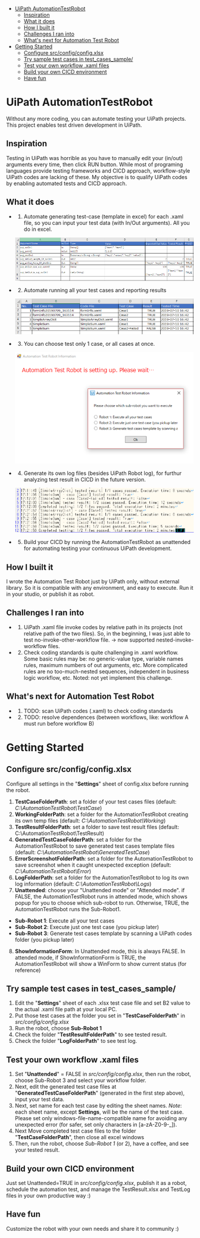 
- [UiPath AutomationTestRobot](#uipath-automationtestrobot)
  - [Inspiration](#inspiration)
  - [What it does](#what-it-does)
  - [How I built it](#how-i-built-it)
  - [Challenges I ran into](#challenges-i-ran-into)
  - [What's next for Automation Test Robot](#whats-next-for-automation-test-robot)
- [Getting Started](#getting-started)
  - [Configure src/config/config.xlsx](#configure-srcconfigconfigxlsx)
  - [Try sample test cases in test_cases_sample/](#try-sample-test-cases-in-test_cases_sample)
  - [Test your own workflow .xaml files](#test-your-own-workflow-xaml-files)
  - [Build your own CICD environment](#build-your-own-cicd-environment)
  - [Have fun](#have-fun)

# UiPath AutomationTestRobot
Without any more coding, you can automate testing your UiPath projects. This project enables test driven development in UiPath.

## Inspiration
Testing in UiPath was horrible as you have to manually edit your (in/out) arguments every time, then click RUN button.
While most of programing languages provide testing frameworks and CICD approach, workflow-style UiPath codes are lacking of these.
My objective is to qualify UiPath codes by enabling automated tests and CICD approach.

## What it does
* 1. Automate generating test-case (template in excel) for each .xaml file, so you can input your test data (with In/Out arguments). All you do in excel.
    <p><img src="images/TestCase.png" alt="TestCase generated by The AutomationTestRobot"></p>
* 2. Automate running all your test cases and reporting results
    <p><img src="images/TestResult.png" alt="TestResult reported by The AutomationTestRobot"></p>
* 3. You can choose test only 1 case, or all cases at once.
    <p><img src="images/RobotStart.png" alt="When you run in Attended Mode, you can choose which sub-robot to run"></p>
* 4. Generate its own log files (besides UiPath Robot log), for furthur analyzing test result in CICD in the future version.
    <p><img src="images/TestLog.png" alt="TestLog generated by The AutomationTestRobot"></p>
* 5. Build your CICD by running the AutomationTestRobot as unattended for automating testing your continuous UiPath development.

## How I built it 
I wrote the Automation Test Robot just by UiPath only, without external library. So it is compatible with any environment, and easy to execute. Run it in your studio, or publish it as robot.

## Challenges I ran into
* 1. UiPath .xaml file invoke codes by relative path in its projects (not relative path of the two files). So, in the beginning, I was just able to test no-invoke-other-workflow file.
-> now supported nested-invoke-workflow files.
* 2. Check coding standards is quite challenging in .xaml workflow. Some basic rules may be: no generic-value type, variable names rules, maximum numbers of out arguments, etc. More complicated rules are no too-much-nested sequences, independent in business logic workflow, etc. Noted: not yet implement this challenge.

## What's next for Automation Test Robot
* 1. TODO: scan UiPath codes (.xaml) to check coding standards
* 2. TODO: resolve dependences (between workflows, like: workflow A must run before workflow B)

# Getting Started

## Configure src/config/config.xlsx
Configure all settings in the "**Settings**" sheet of config.xlsx before running the robot.

1. **TestCaseFolderPath**: set a folder of your test cases files (default: *C:\AutomationTestRobot\TestCase*)
2. **WorkingFolderPath**: set a folder for the AutomationTestRobot creating its own temp files (default: *C:\AutomationTestRobot\Working*)
3. **TestResultFolderPath**: set a folder to save test result files (default: C:\AutomationTestRobot\TestResult)
4. **GeneratedTestCaseFolderPath**: set a folder for the AutomationTestRobot to save generated test cases template files (default: *C:\AutomationTestRobot\GeneratedTestCase*)
5. **ErrorScreenshotFolderPath**: set a folder for the AutomationTestRobot to save screenshot when it caught unexpected exception  (default: *C:\AutomationTestRobot\Error*)
6. **LogFolderPath**: set a folder for the AutomationTestRobot to log its own log information (default: *C:\AutomationTestRobot\Logs*)
7. **Unattended**: choose your "Unattended mode" or "Attended mode". if FALSE, the AutomationTestRobot runs in attended mode, which shows popup for you to choose which sub-robot to run. Otherwise, TRUE, the AutomationTestRobot runs the Sub-Robot1.
  * **Sub-Robot 1**: Execute all your test cases
  * **Sub-Robot 2**: Execute just one test case (you pickup later)
  * **Sub-Robot 3**: Generate test cases template by scanning a UiPath codes folder (you pickup later)
8. **ShowInformationForm**: In Unattended mode, this is always FALSE. In attended mode, if ShowInformationForm is TRUE, the AutomationTestRobot will show a WinForm to show current status (for reference)

## Try sample test cases in test_cases_sample/
1. Edit the "**Settings**" sheet of each .xlsx test case file and set B2 value to the actual .xaml file path at your local PC.
2. Put those test cases at the folder you set in "**TestCaseFolderPath**" in *src/config/config.xlsx*
3. Run the robot, choose **Sub-Robot 1**
4. Check the folder "**TestResultFolderPath**" to see tested result.
5. Check the folder "**LogFolderPath**" to see test log.

## Test your own workflow .xaml files
1. Set "**Unattended**" = FALSE in *src/config/config.xlsx*, then run the robot, choose Sub-Robot 3 and select your workflow folder.
2. Next, edit the generated test case files at "**GeneratedTestCaseFolderPath**" (generated in the first step above), input your test data.
3. Next, set name for each test case by editing the sheet names. *Note*: each sheet name, except **Settings**, will be the name of the test case. Please set only windows-file-name-compatible name for avoiding any unexpected error (for safer, set only characters in [a-zA-Z0-9-_]).
4. Next Move completed test case files to the folder "**TestCaseFolderPath**", then close all excel windows
5. Then, run the robot, choose *Sub-Robot 1* (or 2), have a coffee, and see your tested result.

## Build your own CICD environment
Just set Unattended=TRUE in *src/config/config.xlsx*, publish it as a robot, schedule the automation test, and manage the TestResult.xlsx and TestLog files in your own productive way :)

## Have fun
Customize the robot with your own needs and share it to community :)
